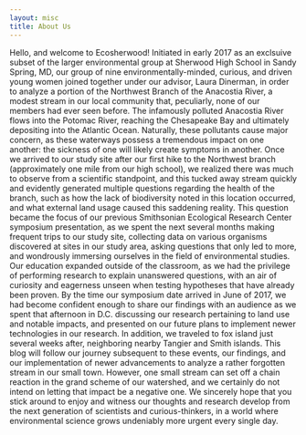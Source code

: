 ```yaml
---
layout: misc
title: About Us
---
```


Hello, and welcome to Ecosherwood! Initiated in early 2017 as an exclsuive subset of the larger environmental group at Sherwood High School in Sandy Spring, MD, our group of nine environmentally-minded, curious, and driven young women joined together under our advisor, Laura Dinerman, in order to analyze a portion of the Northwest Branch of the Anacostia River, a modest stream in our local community that, peculiarly, none of our members had ever seen before. The infamously polluted Anacostia River flows into the Potomac River, reaching the Chesapeake Bay and ultimately depositing into the Atlantic Ocean. Naturally, these pollutants cause major concern, as these waterways possess a tremendous impact on one another: the sickness of one will likely create symptoms in another. Once we arrived to our study site after our first hike to the Northwest branch (approximately one mile from our high school), we realized there was much to observe from a scientific standpoint, and this tucked away stream quickly and evidently generated multiple questions regarding the health of the branch, such as how the lack of biodiversity noted in this location occurred, and what external land usage caused this saddening reality. This question became the focus of our previous Smithsonian Ecological Research Center symposium presentation, as we spent the next several months making frequent trips to our study site, collecting data on various organisms discovered at sites in our study area, asking questions that only led to more, and wondrously immersing ourselves in the field of environmental studies. Our education expanded outside of the classroom, as we had the privilege of performing research to explain unanswered questions, with an air of curiosity and eagerness unseen when testing hypotheses that have already been proven. By the time our symposium date arrived in June of 2017, we had become confident enough to share our findings with an audience as we spent that afternoon in D.C. discussing our research pertaining to land use and notable impacts, and presented on our future plans to implement newer technologies in our research. In addition, we traveled to fox island just several weeks after, neighboring nearby Tangier and Smith islands. This blog will follow our journey subsequent to these events, our findings, and our implementation of newer advancements to analyze a rather forgotten stream in our small town. However, one small stream can set off a chain reaction in the grand scheme of our watershed, and we certainly do not intend on letting that impact be a negative one. We sincerely hope that you stick around to enjoy and witness our thoughts and research develop from the next generation of scientists and curious-thinkers, in a world where environmental science grows undeniably more urgent every single day. 

